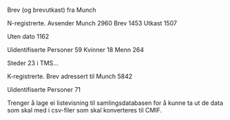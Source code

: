 Brev (og brevutkast) fra Munch

N-registrerte. Avsender Munch
2960
Brev
1453
Utkast
1507

Uten dato
1162

Uidentifiserte
Personer
59
Kvinner
18
Menn
264

Steder
23 i TMS...

K-registrerte. Brev adressert til Munch
5842

Uidentifiserte
Personer
71

Trenger å lage ei listevisning til samlingsdatabasen for å kunne ta ut de data som skal med i csv-filer som skal konverteres til CMIF.
